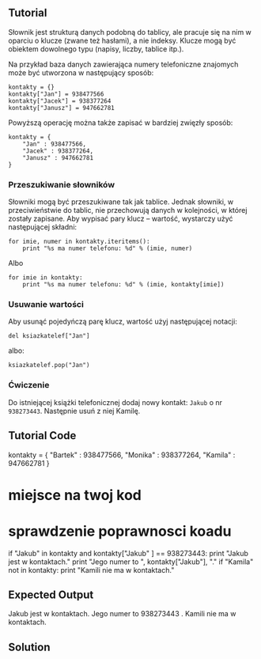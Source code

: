 Tutorial
--------

Słownik jest strukturą danych podobną do tablicy, ale pracuje się na nim w oparciu o klucze (zwane też hasłami), a nie indeksy. Klucze mogą być obiektem dowolnego typu (napisy, liczby, tablice itp.).

Na przykład baza danych zawierająca numery telefoniczne znajomych może być utworzona w następujący sposób:

    kontakty = {}
    kontakty["Jan"] = 938477566
    kontakty["Jacek"] = 938377264
    kontakty["Janusz"] = 947662781

Powyższą operację można także zapisać w bardziej zwięzły sposób:

    kontakty = {
        "Jan" : 938477566,
        "Jacek" : 938377264,
        "Janusz" : 947662781
    }

### Przeszukiwanie słowników 

Słowniki mogą być przeszukiwane tak jak tablice. Jednak słowniki, w przeciwieństwie do tablic, nie przechowują danych w kolejności, w której zostały zapisane. Aby wypisać pary klucz – wartość, wystarczy użyć następującej składni:

    for imie, numer in kontakty.iteritems():
        print "%s ma numer telefonu: %d" % (imie, numer)
Albo

    for imie in kontakty:
        print "%s ma numer telefonu: %d" % (imie, kontakty[imie])

### Usuwanie wartości

Aby usunąć pojedyńczą parę klucz, wartość użyj następującej notacji:

    del ksiazkatelef["Jan"]

albo:

    ksiazkatelef.pop("Jan")

### Ćwiczenie

Do istniejącej książki telefonicznej dodaj nowy kontakt: `Jakub` o nr `938273443`. Następnie usuń z niej Kamilę.

Tutorial Code
-------------

kontakty = {
    "Bartek" : 938477566,
    "Monika" : 938377264,
    "Kamila" : 947662781
}

# miejsce na twoj kod


# sprawdzenie poprawnosci koadu
if "Jakub" in kontakty and kontakty["Jakub" ] == 938273443:
    print "Jakub jest w kontaktach."
    print "Jego numer to ", kontakty["Jakub"], "."
if "Kamila" not in kontakty:
    print "Kamili nie ma w kontaktach."

Expected Output
---------------
Jakub jest w kontaktach.
Jego numer to 938273443 .
Kamili nie ma w kontaktach.

Solution
--------
